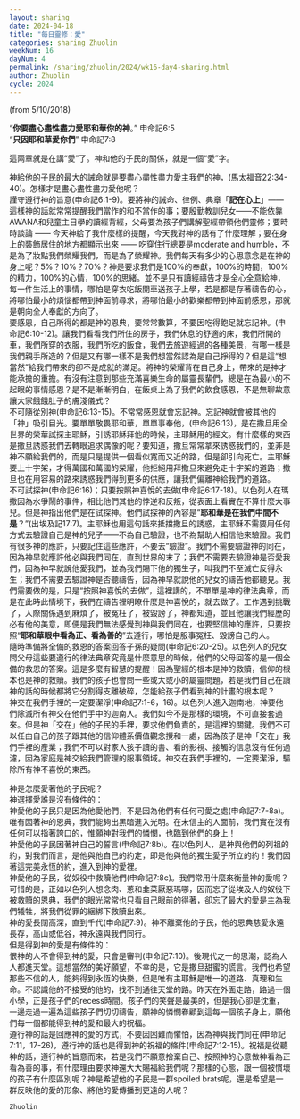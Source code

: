 ```yaml
---
layout: sharing
date: 2024-04-18
title: "每日靈修：愛"
categories: sharing Zhuolin
weekNum: 16
dayNum: 4
permalink: /sharing/zhuolin/2024/wk16-day4-sharing.html
author: Zhuolin
cycle: 2024
---
```

(from 5/10/2018)

“**你要盡心盡性盡力愛耶和華你的神**。” 申命記6:5  
“**只因耶和華愛你們**” 申命記7:8  

這兩章就是在講“愛”了。神和他的子民的關係，就是一個“愛”字。  

神給他的子民的最大的誡命就是要盡心盡性盡力愛主我們的神，(馬太福音22:34-40)。怎樣才是盡心盡性盡力愛他呢？  
謹守遵行神的旨意(申命記6:1-9)。要將神的誡命、律例、典章「**記在心上**」—— 這樣神的話就常常提醒我們當作的和不當作的事；要殷勤教訓兒女——不能依靠AWANA和兒童主日學的讀經背經，父母要為孩子們講解聖經帶領他們靈修；要時時談論 —— 今天神給了我什麼樣的提醒，今天我對神的話有了什麼理解；要在身上的裝飾居住的地方都顯示出來 —— 吃穿住行總要是moderate and humble，不是為了妝點我們榮耀我們，而是為了榮耀神。我們每天有多少的心思意念是在神的身上呢？5%？10%？70%？神是要求我們是100%的奉獻，100%的時間，100%的精力，100%的心情，100%的思緒。並不是只有讀經禱告才是全心全意給神，每一件生活上的事情，哪怕是穿衣吃飯開車送孩子上學，若是都是存著禱告的心，將哪怕最小的煩惱都帶到神面前尋求，將哪怕最小的歡樂都帶到神面前感恩，那就是朝向全人奉獻的方向了。  
要感恩，自己所得的都是神的恩典，要常常數算，不要因吃得飽足就忘記神。(申命記6:10-12)。讓我們看看我們所住的房子，我們休息的舒適的床，我們所開的車，我們所穿的衣服，我們所吃的飯食，我們去旅遊經過的各種美景，有哪一樣是我們親手所造的？但是又有哪一樣不是我們想當然認為是自己掙得的？但是這“想當然”給我們帶來的卻不是成就的滿足。將神的榮耀背在自己身上，帶來的是神才能承擔的重擔。有沒有注意到那些充滿喜樂生命的屬靈長輩們，總是在為最小的不起眼的事情感恩？是不是漸漸明白，在飯桌上為了我們的飲食感恩，不是無聊故意讓大家餓餓肚子的膚淺儀式？  
不可隨從別神(申命記6:13-15)。不常常感恩就會忘記神。忘記神就會被其他的「神」吸引目光。要單單敬畏耶和華，單單事奉他，(申命記6:13)，是在撒旦用全世界的榮華試探主耶穌，引誘耶穌拜他的時候，主耶穌用的經文。有什麼樣的東西是撒旦誘惑我們去轉眼追求偶像的呢？要知道，撒旦常常拿來誘惑我們的，並非是神不願給我們的，而是只是提供一個看似寬而又近的路，但是卻引向死亡。主耶穌要上十字架，才得萬國和萬國的榮耀，他拒絕用拜撒旦來避免走十字架的道路；撒旦也在用容易的路來誘惑我們得到更多的供應，讓我們偏離神給我們的道路。  
不可試探神(申命記6:16)；只要按照神喜悅的去做(申命記6:17-18)。以色列人在瑪撒因為水爭鬧的事件，相比他們其他的悖逆和反叛，從表面上看實在不算什麼大事兒。但是神指出他們是在試探神。他們試探神的內容是“**耶和華是在我們中間不是**？”(出埃及記17:7)。主耶穌也用這句話來抵擋撒旦的誘惑，主耶穌不需要用任何方式去驗證自己是神的兒子——不為自己驗證，也不為幫助人相信他來驗證。我們有很多神的應許，只要記住這些應許，不要去“驗證”。我們不需要驗證神的同在，因為神早就應許他必與我們同在，直到世界的末了；我們不需要去驗證神是否愛我們，因為神早就說他愛我們，並為我們賜下他的獨生子，叫我們不至滅亡反得永生；我們不需要去驗證神是否聽禱告，因為神早就說他的兒女的禱告他都聽見。我們需要做的是，只是“按照神喜悅的去做”，這裡講的，不單單是神的律法典章，而是在此時此情境下，我們在禱告裡明瞭什麼是神喜悅的，就去做了。工作遇到挑戰了，人際關係遇到麻煩了，被冤枉了，被毀謗了，神都知道，並且他讓我們經歷的必有他的美意，即便是我們無法感覺到神與我們同在，也要堅信神的應許，只要按照“**耶和華眼中看為正、看為善的**”去遵行，哪怕是服事冤枉、毀謗自己的人。  
隨時準備將全備的救恩的答案回答子孫的疑問(申命記6:20-25)。以色列人的兒女問父母這些要遵行的律法典章究竟是什麼意思的時候，他們的父母回答的是一個全備的救恩的答案。這是多麼有智慧的提醒！因為聖經的根本是神的救贖，信仰的根本也是神的救贖。我們的孩子也會問一些或大或小的屬靈問題，若是我們自己在讀神的話的時候都將它分割得支離破碎，怎能給孩子們看到神的計畫的根本呢？  
神交在我們手裡的一定要潔淨(申命記7:1-6，16)。以色列人進入迦南地，神要他們除滅所有神交在他們手中的迦南人。我們如今不是那樣的環境，不可直接套過來。但是神「交在」他的子民的手裡，要求他們負責的，是這裡的關鍵。我們不可以任由自己的孩子跟其他的信仰體系價值觀念攪和一處，因為孩子是神「交在」我們手裡的產業；我們不可以對家人孩子讀的書、看的影視、接觸的信息沒有任何過濾，因為家庭是神交給我們管理的服事領域。神交在我們手裡的，一定要潔淨，驅除所有神不喜悅的東西。  

神是怎麼愛著他的子民呢？  
神選擇愛誰是沒有條件的：  
神愛他的子民只是因為他愛他們，不是因為他們有任何可愛之處(申命記7:7-8a)。唯有因著神的恩典，我們能夠出黑暗進入光明。在未信主的人面前，我們實在沒有任何可以指著誇口的，惟願神對我們的憐憫，也臨到他們的身上！  
神愛他的子民因著神自己的誓言(申命記7:8b)。在以色列人，是神與他們的列祖的約，對我們而言，是他與他自己的約定，即是他與他的獨生愛子所立的約！我們因著這完美永恆的約，進入到神的愛裡。  
神愛他的子民，從奴役中救贖他們(申命記7:8c)。我們常用什麼來衡量神的愛呢？可惜的是，正如以色列人想念肉、蔥和韭菜厭惡瑪哪，因而忘了從埃及人的奴役下被救贖的恩典，我們的眼光常常也只看自己眼前的得著，卻忘了最大的愛是主為我們犧牲，將我們從罪的綑綁下救贖出來。  
神的愛長闊高深，直到千代(申命記7:9)。神不離棄他的子民，他的恩典慈愛永遠長存，高山或低谷，神永遠與我們同行。  
但是得到神的愛是有條件的：  
恨神的人不會得到神的愛，只會是審判(申命記7:10)。後現代之一的思潮，認為人人都進天堂。這想當然的美好願望，不幸的是，它是撒旦甜蜜的謊言。我們也希望那些不信的人，能夠得到永恆的快樂，但是唯有主耶穌是唯一的道路、真理和生命。不認識他的不接受的他的，找不到通往天堂的路。昨天在外面走路，路過一個小學，正是孩子們的recess時間。孩子們的笑聲是最美的，但是我心卻是沈重，一邊走過一遍為這些孩子們切切禱告，願神的憐憫眷顧到這每一個孩子身上，願他們每一個都能得到神的愛和最大的祝福。  
遵行神的話是回應神的愛的方式，不要因困難而懼怕，因為神與我們同在(申命記7:11，17-26)，遵行神的話也是得到神的祝福的條件(申命記7:12-15)。祝福是從聽神的話，遵行神的旨意而來，若是我們不願意捨棄自己、按照神的心意做神看為正看為善的事，有什麼理由要求神還大大賜福給我們呢？那樣的心態，跟一個被慣壞的孩子有什麼區別呢？神是希望他的子民是一群spoiled brats呢，還是希望是一群反映他的愛的形象、將他的愛傳播到更遠的人呢？  

`Zhuolin`  
